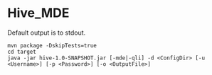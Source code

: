 # Hive_MDE

Default output is to stdout.
```
mvn package -DskipTests=true
cd target
java -jar hive-1.0-SNAPSHOT.jar [-mde|-qli] -d <ConfigDir> [-u <Username>] [-p <Password>] [-o <OutputFile>]
```
